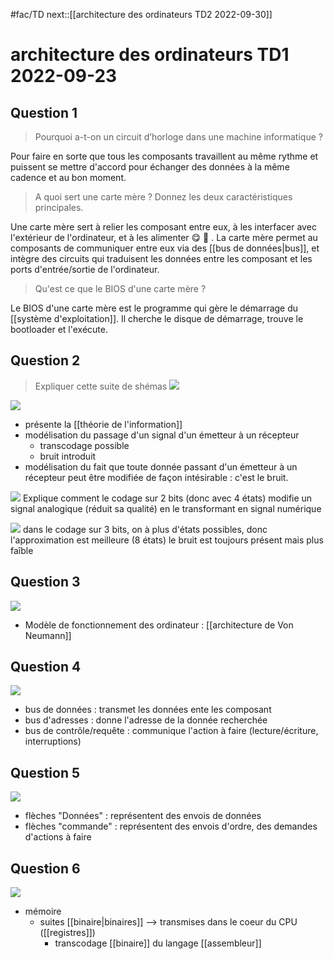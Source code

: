 #fac/TD 
next::[[architecture des ordinateurs TD2  2022-09-30]]
# architecture des ordinateurs TD1 2022-09-23

## Question 1

> Pourquoi a-t-on un circuit d’horloge dans une machine informatique ?

Pour faire en sorte que tous les composants travaillent au même rythme et puissent se mettre d'accord pour échanger des données à la même cadence et au bon moment.

> A quoi sert une carte mère ? Donnez les deux caractéristiques principales.

Une carte mère sert à relier les composant entre eux, à les interfacer avec l'extérieur de l'ordinateur, et à les alimenter 😋 🍔 .
La carte mère permet au composants de communiquer entre eux via des [[bus de données|bus]], et intègre des circuits qui traduisent les données entre les composant et les ports d'entrée/sortie de l'ordinateur.

> Qu'est ce que le BIOS d'une carte mère ?

Le BIOS d'une carte mère est le programme qui gère le démarrage du [[système d'exploitation]].
Il cherche le disque de démarrage, trouve le bootloader et l'exécute.

## Question 2

> Expliquer cette suite de shémas
> ![](app://local/Users/oscarplaisant/devoirs/cours/attachments/markmind/1663933338694.png?1663933343618)


![](app://local/Users/oscarplaisant/devoirs/cours/attachments/markmind/1663933400663.png?1663933413011)
 - présente la [[théorie de l'information]]
 - modélisation du passage d'un signal d'un émetteur à un récepteur
     - transcodage possible
     - bruit introduit
 - modélisation du fait que toute donnée passant d'un émetteur à un récepteur peut être modifiée de façon intésirable : c'est le bruit.

![](app://local/Users/oscarplaisant/devoirs/cours/attachments/markmind/1663933837982.png?1663933863625)
Explique comment le codage sur 2 bits (donc avec 4 états) modifie un signal analogique (réduit sa qualité) en le transformant en signal numérique

![](app://local/Users/oscarplaisant/devoirs/cours/attachments/markmind/1663934015682.png?1663934035214)
dans le codage sur 3 bits, on à plus d'états possibles, donc l'approximation est meilleure (8 états)
le bruit est toujours présent mais plus faîble


## Question 3
![](app://local/Users/oscarplaisant/devoirs/cours/attachments/markmind/1663934986024.png?1663935003266)
 - Modèle de fonctionnement des ordinateur : [[architecture de Von Neumann]] 

## Question 4

![](app://local/Users/oscarplaisant/devoirs/cours/attachments/markmind/1663935053289.png?1663935065358)
 - bus de données : transmet les données ente les composant
 - bus d'adresses : donne l'adresse de la donnée recherchée
 - bus de contrôle/requête : communique l'action à faire (lecture/écriture, interruptions)


## Question 5

![](app://local/Users/oscarplaisant/devoirs/cours/attachments/markmind/1663935204098.png?1663935217647)
 - flèches "Données" : représentent des envois de données
 - flèches "commande" : représentent des envois d'ordre, des demandes d'actions à faire


## Question 6

![](app://local/Users/oscarplaisant/devoirs/cours/attachments/markmind/1663935539410.png?1663935553690)
 - mémoire
     - suites [[binaire|binaires]] --> transmises dans le coeur du CPU ([[registres]])
         - transcodage [[binaire]] du langage [[assembleur]]
